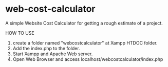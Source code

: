 # web-cost-calculator
A simple Website Cost Calculator for getting a rough estimate of a project. 

HOW TO USE
1. create a folder named "webcostcalculator" at Xampp HTDOC folder.
2. Add the index.php to the folder.
3. Start Xampp and Apache Web server.
4. Open Web Browser and access localhost/webcostcalculator/index.php
